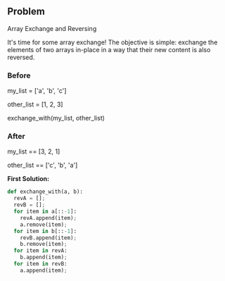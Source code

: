 ## Problem

Array Exchange and Reversing

It's time for some array exchange! The objective is simple: exchange the elements of two arrays in-place in a way that their new content is also reversed.

### Before

my_list = ['a', 'b', 'c']

other_list = [1, 2, 3]

exchange_with(my_list, other_list)

### After

my_list == [3, 2, 1]

other_list == ['c', 'b', 'a']

**First Solution:**
```python
def exchange_with(a, b):
  revA = [];
  revB = [];
  for item in a[::-1]:
    revA.append(item);
    a.remove(item);
  for item in b[::-1]:
    revB.append(item);
    b.remove(item);
  for item in revA:
    b.append(item);
  for item in revB:
    a.append(item);
```